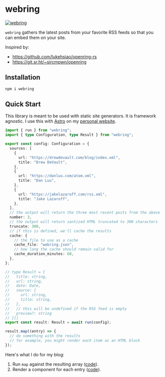 # webring

[![webring](https://img.shields.io/npm/v/webring.svg)](https://www.npmjs.com/package/webring)

`webring` gathers the latest posts from your favorite RSS feeds so that you can embed them on your site.

Inspired by:

- https://github.com/lukehsiao/openring-rs
- https://git.sr.ht/~sircmpwn/openring

## Installation

```bash
npm i webring
```

## Quick Start

This library is meant to be used with static site generators. It is framework agnostic. I use this with [Astro](https://astro.build/) on my [personal website](https://github.com/shepherdjerred/sjer.red/blob/main/src/components/BlogWebring.astro#L17-L22).

```typescript
import { run } from "webring";
import { type Configuration, type Result } from "webring";

export const config: Configuration = {
  sources: [
    {
      url: "https://drewdevault.com/blog/index.xml",
      title: "Drew DeVault",
    },
    {
      url: "https://danluu.com/atom.xml",
      title: "Dan Luu",
    },
    {
      url: "https://jakelazaroff.com/rss.xml",
      title: "Jake Lazaroff",
    },
  ],
  // the output will return the three most recent posts from the above sources
  number: 3,
  // the output will return santized HTML truncated to 300 characters
  truncate: 300,
  // if this is defined, we'll cache the results
  cache: {
    // the file to use as a cache
    cache_file: "webring.json",
    // how long the cache should remain valid for
    cache_duration_minutes: 60,
  },
};

// type Result = {
//   title: string,
//   url: string,
//   date: Date,
//   source: {
//     url: string,
//     title: string,
//   },
//   // this will be undefined if the RSS feed is empty
//   preview?: string
// }[]
export const result: Result = await run(config);

result.map((entry) => {
  // do something with the results
  // for example, you might render each item as an HTML block
});
```

Here's what I do for my blog:

1. Run `map` against the resulting array ([code](https://github.com/shepherdjerred/sjer.red/blob/f72b2b75bf0722ba8ff0fdd45f31c02c2ee5089d/src/components/BlogWebring.astro#L17-L22)).
1. Render a component for each entry ([code](https://github.com/shepherdjerred/sjer.red/blob/f72b2b75bf0722ba8ff0fdd45f31c02c2ee5089d/src/components/WebringEntry.astro)).
